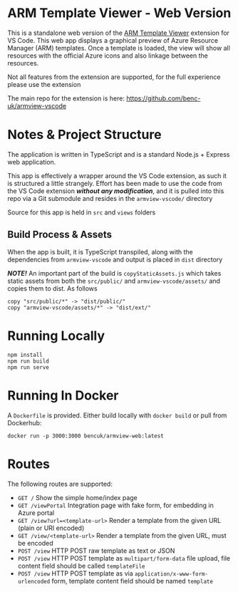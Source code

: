 # ARM Template Viewer - Web Version
This is a standalone web version of the <a class="font-weight-bold" href="https://marketplace.visualstudio.com/items?itemName=bencoleman.armview">ARM Template Viewer</a> extension for VS Code. This web app displays a graphical preview of Azure Resource Manager (ARM) templates. Once a template is loaded, the view will show all resources with the official Azure icons and also linkage between the resources.  

Not all features from the extension are supported, for the full experience please use the extension

The main repo for the extension is here: https://github.com/benc-uk/armview-vscode

# Notes & Project Structure
The application is written in TypeScript and is a standard Node.js + Express web application.

This app is effectively a wrapper around the VS Code extension, as such it is structured a little strangely. Effort has been made to use the code from the VS Code extension ***without any modification***, and it is pulled into this repo via a Git submodule and resides in the `armview-vscode/` directory

Source for this app is held in `src` and `views` folders

## Build Process & Assets
When the app is built, it is TypeScript transpiled, along with the dependencies from `armview-vscode` and output is placed in `dist` directory

***NOTE!***
An important part of the build is `copyStaticAssets.js` which takes static assets from both the `src/public/` and `armview-vscode/assets/` and copies them to dist. As follows

```
copy "src/public/*" -> "dist/public/"
copy "armview-vscode/assets/*" -> "dist/ext/"
```

# Running Locally
```
npm install
npm run build
npm run serve
```

# Running In Docker
A `Dockerfile` is provided. Either build locally with `docker build` or pull from Dockerhub:
```
docker run -p 3000:3000 bencuk/armview-web:latest
```

# Routes
The following routes are supported:
- `GET /` Show the simple home/index page
- `GET /viewPortal` Integration page with fake form, for embedding in Azure portal
- `GET /view?url=<template-url>` Render a template from the given URL (plain or URI encoded)
- `GET /view/<template-url>` Render a template from the given URL, must be encoded
- `POST /view` HTTP POST raw template as text or JSON
- `POST /view` HTTP POST template as `multipart/form-data` file upload, file content field should be called `templateFile`
- `POST /view` HTTP POST template as via `application/x-www-form-urlencoded` form, template content field should be named `template`

